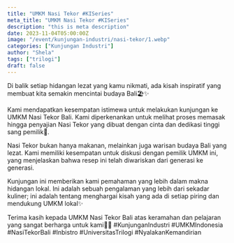```yaml
---
title: "UMKM Nasi Tekor #KISeries"
meta_title: "UMKM Nasi Tekor #KISeries"
description: "this is meta description"
date: 2023-11-04T05:00:00Z
image: "/event/kunjungan-industri/nasi-tekor/1.webp"
categories: ["Kunjungan Industri"]
author: "Shela"
tags: ["trilogi"]
draft: false
---
```


Di balik setiap hidangan lezat yang kamu nikmati, ada kisah inspiratif yang membuat kita semakin mencintai budaya Bali🏖✨

Kami mendapatkan kesempatan istimewa untuk melakukan kunjungan ke UMKM Nasi Tekor Bali. Kami diperkenankan untuk melihat proses memasak hingga penyajian Nasi Tekor yang dibuat dengan cinta dan dedikasi tinggi sang pemilik🤍.

Nasi Tekor bukan hanya makanan, melainkan juga warisan budaya Bali yang lezat. Kami memiliki kesempatan untuk diskusi dengan pemilik UMKM ini, yang menjelaskan bahwa resep ini telah diwariskan dari generasi ke generasi.

Kunjungan ini memberikan kami pemahaman yang lebih dalam makna hidangan lokal. Ini adalah sebuah pengalaman yang lebih dari sekadar kuliner; ini adalah tentang menghargai kisah yang ada di setiap piring dan mendukung UMKM lokal✨

Terima kasih kepada UMKM Nasi Tekor Bali atas keramahan dan pelajaran yang sangat berharga untuk kami🍜📌
#KunjunganIndustri #UMKMIndonesia #NasiTekorBali #Inbistro #UniversitasTrilogi #NyalakanKemandirian